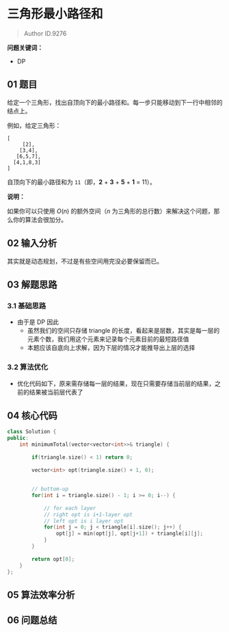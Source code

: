 # 三角形最小路径和
> Author ID.9276 

**问题关键词：**

- DP

## 01 题目

给定一个三角形，找出自顶向下的最小路径和。每一步只能移动到下一行中相邻的结点上。

例如，给定三角形：

```
[
     [2],
    [3,4],
   [6,5,7],
  [4,1,8,3]
]
```

自顶向下的最小路径和为 `11`（即，**2** + **3** + **5** + **1** = 11）。

**说明：**

如果你可以只使用 *O*(*n*) 的额外空间（*n* 为三角形的总行数）来解决这个问题，那么你的算法会很加分。

## 02 输入分析

其实就是动态规划，不过是有些空间用完没必要保留而已。

## 03 解题思路

### 3.1 基础思路

- 由于是 DP 因此
  - 虽然我们的空间只存储 triangle 的长度，看起来是层数，其实是每一层的元素个数，我们用这个元素来记录每个元素目前的最短路径值
  - 本题应该自底向上求解，因为下层的情况才能推导出上层的选择

### 3.2 算法优化

- 优化代码如下，原来需存储每一层的结果，现在只需要存储当前层的结果，之前的结果被当前层代表了

## 04 核心代码

```c++
class Solution {
public:
    int minimumTotal(vector<vector<int>>& triangle) {
        
        if(triangle.size() < 1) return 0;
        
        vector<int> opt(triangle.size() + 1, 0);
        
        
        // buttom-up
        for(int i = triangle.size() - 1; i >= 0; i--) {
            
            // for each layer
            // right opt is i+1-layer opt
            // left opt is i layer opt
            for(int j = 0; j < triangle[i].size(); j++) {
                opt[j] = min(opt[j], opt[j+1]) + triangle[i][j];
            }
        }
        
        return opt[0];
    }
};
```



## 05 算法效率分析



## 06 问题总结

